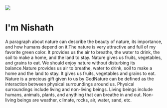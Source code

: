 <html>
  <head>
    
  </head>
  <body>
    <img src="1.jpeg">
    <h1> I'm Nishath </h1>
    <p> A paragraph about nature can describe the beauty of nature, its importance, and how humans depend on it.The nature is very attractive and full of my favorite green color. It provides us the air to breathe, the water to drink, the soil to make a home, and the land to stay. Nature gives us fruits, vegetables, and grains to eat. We should enjoy nature without disturbing its balance.Nature provides us air to breathe, water to drink, soil to make a home and the land to stay. It gives us fruits, vegetables and grains to eat. Nature is a precious gift given to us by GodNature can be defined as the interaction between physical surroundings around us. Physical surroundings include living and non-living beings. Living beings include humans, animals, plants, and anything that can breathe in and out. Non-living beings are weather, climate, rocks, air, water, sand, etc.</p>
  </body>
</html>
